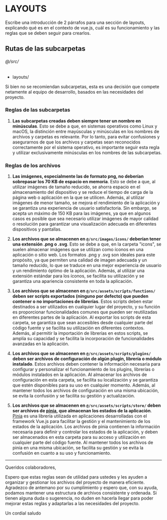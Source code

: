 # LAYOUTS

Escribe una introducción de 2 párrafos para una sección de layouts, explicando qué es en el contexto de vue.js, cuál es su funcionamiento y las reglas que se deben seguir para crearlos.

## Rutas de las subcarpetas
###### @/src/
- layouts/

Si bien no se recomiendan subcarpetas, esta es una decisión que compete netamente al equipo de desarrollo, basados en las necesidades del proyecto.

### Reglas de las subcarpetas
1. **Las subcarpetas creadas deben siempre tener un nombre en minúsculas**. Esto se debe a que, en sistemas operativos como Linux y macOS, la distinción entre mayúsculas y minúsculas en los nombres de archivos y carpetas es relevante. Por lo tanto, para evitar confusiones y asegurarnos de que los archivos y carpetas sean reconocidos correctamente por el sistema operativo, es importante seguir esta regla y utilizar exclusivamente minúsculas en los nombres de las subcarpetas.

### Reglas de los archivos
1. **Las imágenes, especialmente las de formato png, no deberían sobrepasar los 70 KB de espacio en memoria**. Esto se debe a que, al utilizar imágenes de tamaño reducido, se ahorra espacio en el almacenamiento del dispositivo y se reduce el tiempo de carga de la página web o aplicación en la que se utilicen. Además, al utilizar imágenes de menor tamaño, se mejora el rendimiento de la aplicación y se garantiza una experiencia de usuario satisfactoria. Sin embargo, se acepta un máximo de 150 KB para las imágenes, ya que en algunos casos es posible que sea necesario utilizar imágenes de mayor calidad o resolución para garantizar una visualización adecuada en diferentes dispositivos y pantallas.

2. **Los archivos que se almacenen en `@/src/images/icons/` deberían tener una extensión .png o .svg**. Esto se debe a que, en la carpeta "icons", se suelen almacenar imágenes que se utilizan como íconos en una aplicación o sitio web. Los formatos .png y .svg son ideales para este propósito, ya que permiten una calidad de imagen adecuada y un tamaño reducido, lo que se traduce en una mejor experiencia de usuario y un rendimiento óptimo de la aplicación. Además, al utilizar una extensión estándar para los íconos, se facilita su utilización y se garantiza una apariencia consistente en toda la aplicación.

3. **Los archivos que se almacenen en `@/src/assets/scripts/functions/` deben ser scripts exportados (ninguno por defecto) que pueden contener o no importaciones de librerías**. Estos scripts deben estar destinados a ser utilizados en cualquier lugar del proyecto, y su función es proporcionar funcionalidades comunes que pueden ser reutilizadas en diferentes partes de la aplicación. Al exportar los scripts de esta carpeta, se garantiza que sean accesibles desde cualquier parte del código fuente y se facilita su utilización en diferentes contextos. Además, al permitir la importación de librerías en estos scripts, se amplía su capacidad y se facilita la incorporación de funcionalidades avanzadas en la aplicación.

4. **Los archivos que se almacenen en `@/src/assets/scripts/plugins/` deben ser archivos de configuración de algún plugin, librería o módulo instalado**. Estos archivos deben contener la información necesaria para configurar y personalizar el funcionamiento de los plugins, librerías o módulos instalados en la aplicación. Al almacenar los archivos de configuración en esta carpeta, se facilita su localización y se garantiza que estén disponibles para su uso en cualquier momento. Además, al mantener todos los archivos de configuración en una misma ubicación, se evita la confusión y se facilita su gestión y actualización.

5. **Los archivos que se almacenen en `@/src/assets/scripts/store/` deben ser archivos de [pinia](https://pinia.vuejs.org/getting-started.html "pinia"), que almacenan los estados de la aplicación**. [Pinia](https://pinia.vuejs.org/getting-started.html "Pinia") es una librería utilizada en aplicaciones desarrolladas con el framework Vue.js para facilitar la gestión y el mantenimiento de los estados de la aplicación. Los archivos de pinia contienen la información necesaria para definir y controlar los estados de la aplicación, y deben ser almacenados en esta carpeta para su acceso y utilización en cualquier parte del código fuente. Al mantener todos los archivos de pinia en una misma ubicación, se facilita su gestión y se evita la confusión en cuanto a su uso y funcionamiento.


------------

Queridos colaboradores,

Espero que estas reglas sean de utilidad para ustedes y les ayuden a organizar y gestionar los archivos del proyecto de manera eficiente. Agradezco de antemano por su cumplimiento y espero que, con su ayuda, podamos mantener una estructura de archivos consistente y ordenada. Si tienen alguna duda o sugerencia, no duden en hacerla llegar para poder mejorar estas reglas y adaptarlas a las necesidades del proyecto.

Un cordial saludo